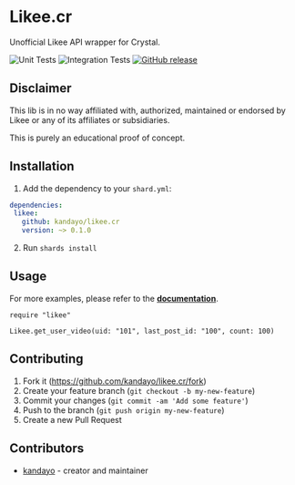 # Likee.cr

Unofficial Likee API wrapper for Crystal.

![Unit Tests](https://github.com/kandayo/likee.cr/workflows/Unit%20Tests/badge.svg)
![Integration Tests](https://github.com/kandayo/likee.cr/workflows/Integration%20Tests/badge.svg)
[![GitHub release](https://img.shields.io/github/release/kandayo/likee.cr.svg?label=Release)](https://github.com/kandayo/likee.cr/releases)

## Disclaimer

This lib is in no way affiliated with, authorized, maintained or endorsed by
Likee or any of its affiliates or subsidiaries.

This is purely an educational proof of concept.

## Installation

1. Add the dependency to your `shard.yml`:

```yaml
dependencies:
 likee:
   github: kandayo/likee.cr
   version: ~> 0.1.0
```

2. Run `shards install`

## Usage

For more examples, please refer to the [**documentation**](https://kandayo.github.io/likee.cr/Likee.html).

```crystal
require "likee"

Likee.get_user_video(uid: "101", last_post_id: "100", count: 100)
```

## Contributing

1. Fork it (<https://github.com/kandayo/likee.cr/fork>)
2. Create your feature branch (`git checkout -b my-new-feature`)
3. Commit your changes (`git commit -am 'Add some feature'`)
4. Push to the branch (`git push origin my-new-feature`)
5. Create a new Pull Request

## Contributors

- [kandayo](https://github.com/kandayo) - creator and maintainer
